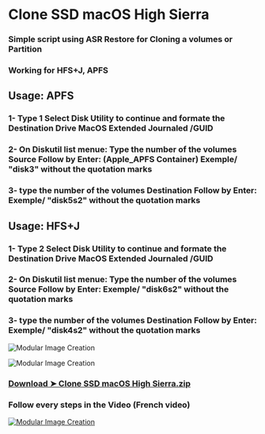 # Clone SSD macOS High Sierra

### Simple script using ASR Restore for Cloning a volumes or Partition

### Working for HFS+J, APFS

## Usage: APFS

### 1- Type 1 Select Disk Utility to continue and formate the Destination Drive MacOS Extended Journaled /GUID
 
### 2- On Diskutil list menue: Type the number of the volumes Source Follow by Enter: (Apple_APFS Container) Exemple/ "disk3" without the quotation marks
 
### 3-  type the number of the volumes Destination Follow by Enter: Exemple/ "disk5s2" without the quotation marks

## Usage: HFS+J

### 1- Type 2 Select Disk Utility to continue and formate the Destination Drive MacOS Extended Journaled /GUID
 
### 2- On Diskutil list menue: Type the number of the volumes Source Follow by Enter: Exemple/ "disk6s2" without the quotation marks
 
### 3-  type the number of the volumes Destination Follow by Enter: Exemple/ "disk4s2" without the quotation marks

![Modular Image Creation](https://i62.servimg.com/u/f62/18/50/18/69/1captu19.png)

![Modular Image Creation](https://i62.servimg.com/u/f62/18/50/18/69/2captu14.png)

### [Download ➤ Clone SSD macOS High Sierra.zip](https://github.com/chris1111/Clone-SSD-macOS-High-Sierra/releases/tag/V1)

###  Follow every steps in the Video (French video)

[![Modular Image Creation](https://i62.servimg.com/u/f62/18/50/18/69/6710.png)](https://youtu.be/r5xKEwDn_1o)

